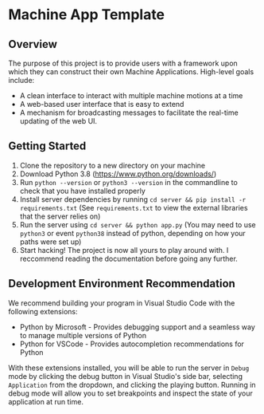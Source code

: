 # Machine App Template

## Overview
The purpose of this project is to provide users with a framework upon which they can construct their own Machine Applications. High-level goals include:
- A clean interface to interact with multiple machine motions at a time
- A web-based user interface that is easy to extend
- A mechanism for broadcasting messages to facilitate the real-time updating of the web UI.

## Getting Started
1. Clone the repository to a new directory on your machine
2. Download Python 3.8 (https://www.python.org/downloads/)
3. Run `python --version` or `python3 --version` in the commandline to check that you have installed properly
4. Install server dependencies by running `cd server && pip install -r requirements.txt` (See `requirements.txt` to view the external libraries that the server relies on)
5. Run the server using `cd server && python app.py` (You may need to use `python3` or event `python38` instead of python, depending on how your paths were set up)
6. Start hacking! The project is now all yours to play around with. I reccommend reading the documentation before going any further.

## Development Environment Recommendation
We recommend building your program in Visual Studio Code with the following extensions:
- Python by Microsoft - Provides debugging support and a seamless way to manage multiple versions of Python
- Python for VSCode - Provides autocompletion recommendations for Python

With these extensions installed, you will be able to run the server in `Debug` mode by clicking the debug button in Visual Studio's side bar, selecting `Application` from the dropdown, and clicking the playing button. Running in debug mode will allow you to set breakpoints and inspect the state of your application at run time.